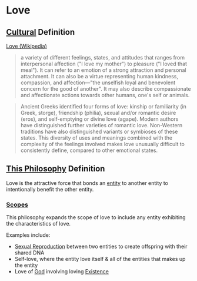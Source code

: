 # Love

## [Cultural](./culture.md) Definition

<a href="https://en.wikipedia.org/wiki/Love" target="_blank">Love (Wikipedia)</a>

> a variety of different feelings, states, and attitudes that ranges from interpersonal affection ("I love my mother") to pleasure ("I loved that meal"). It can refer to an emotion of a strong attraction and personal attachment. It can also be a virtue representing human kindness, compassion, and affection—"the unselfish loyal and benevolent concern for the good of another". It may also describe compassionate and affectionate actions towards other humans, one's self or animals.

> Ancient Greeks identified four forms of love: kinship or familiarity (in Greek, storge), friendship (philia), sexual and/or romantic desire (eros), and self-emptying or divine love (agape). Modern authors have distinguished further varieties of romantic love. Non-Western traditions have also distinguished variants or symbioses of these states. This diversity of uses and meanings combined with the complexity of the feelings involved makes love unusually difficult to consistently define, compared to other emotional states.

## [This Philosophy](./this-philosophy.md) Definition

Love is the attractive force that bonds an [entity](./entity.md) to another entity to intentionally benefit the other entity.

### [Scopes](./scope.md)

This philosophy expands the scope of love to include any entity exhibiting the characteristics of love.

Examples include:

* [Sexual Reproduction](./sexual-reproduction.md) between two entities to create offspring with their shared DNA
* Self-love, where the entity love itself & all of the entities that makes up the entity
* Love of [God](./god.md) involving loving [Existence](./existence.md)
